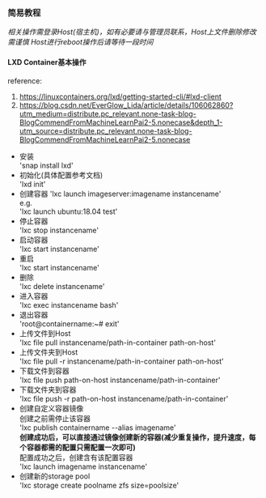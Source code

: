 ### 简易教程

*相关操作需登录Host(宿主机)，如有必要请与管理员联系，Host上文件删除修改需谨慎*
*Host进行reboot操作后请等待一段时间*

#### LXD Container基本操作

reference:  
1. https://linuxcontainers.org/lxd/getting-started-cli/#lxd-client
2. https://blog.csdn.net/EverGlow_Lida/article/details/106062860?utm_medium=distribute.pc_relevant.none-task-blog-BlogCommendFromMachineLearnPai2-5.nonecase&depth_1-utm_source=distribute.pc_relevant.none-task-blog-BlogCommendFromMachineLearnPai2-5.nonecase



- 安装  
'snap install lxd'  
- 初始化(具体配置参考文档)  
'lxd init'  
- 创建容器 
'lxc launch imageserver:imagename instancename'  
e.g.  
'lxc launch ubuntu:18.04 test'  
- 停止容器  
'lxc stop instancename'  
- 启动容器  
'lxc start instancename'  
- 重启  
'lxc start instancename'  
- 删除  
'lxc delete instancename'  
- 进入容器  
'lxc exec instancename bash'  
- 退出容器  
'root@containername:~# exit'  
- 上传文件到Host  
'lxc file pull instancename/path-in-container path-on-host'  
- 上传文件夹到Host  
'lxc file pull -r instancename/path-in-container path-on-host'  
- 下载文件到容器  
'lxc file push path-on-host instancename/path-in-container'  
- 下载文件夹到容器  
'lxc file push -r path-on-host instancename/path-in-container'  
- 创建自定义容器镜像  
创建之前需停止该容器  
'lxc publish containername --alias imagename'  
**创建成功后，可以直接通过镜像创建新的容器(减少重复操作，提升速度，每个容器都需的配置只需配置一次即可)**  
配置成功之后，创建含有该配置容器  
'lxc launch imagename instancename'  
- 创建新的storage pool  
'lxc storage create poolname zfs size=poolsize'  